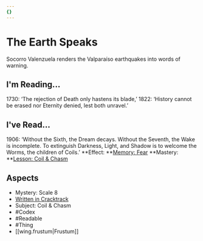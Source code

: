 ```yaml
---
{}
---
```

# The Earth Speaks
Socorro Valenzuela renders the Valparaíso earthquakes into words of warning.
## I'm Reading...
1730: ‘The rejection of Death only hastens its blade,’ 1822: ‘History cannot be erased nor Eternity denied, lest both unravel.’
## I've Read...
1906: ‘Without the Sixth, the Dream decays. Without the Seventh, the Wake is incomplete. To extinguish Darkness, Light, and Shadow is to welcome the Worms, the children of Coils.’
**Effect: **[Memory: Fear](https://uadaf.theevilroot.xyz/rowenarium/element/mem.fear)
**Mastery: **[Lesson: Coil & Chasm](https://uadaf.theevilroot.xyz/rowenarium/element/x.coil.chasm)
## Aspects
- Mystery: Scale 8
- [Written in Cracktrack](https://uadaf.theevilroot.xyz/rowenarium/element/w.cracktrack)
- Subject: Coil & Chasm
- #Codex
- #Readable
- #Thing
- [[wing.frustum|Frustum]]